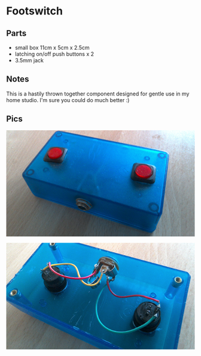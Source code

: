 # Footswitch

## Parts

* small box 11cm x 5cm x 2.5cm
* latching on/off push buttons x 2
* 3.5mm jack

## Notes

This is a hastily thrown together component designed for gentle use in my home studio.
I'm sure you could do much better :)

## Pics

![exterior](./fsw2.png)

![internals](./fsw1.png)
